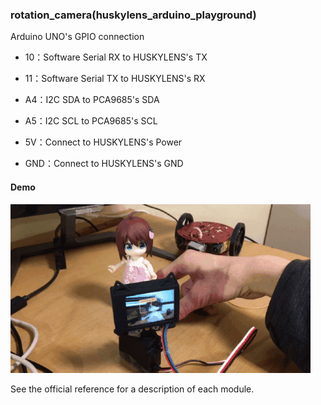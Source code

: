 ### rotation_camera(huskylens_arduino_playground)

Arduino UNO's GPIO connection

- 10：Software Serial RX to HUSKYLENS's TX
- 11：Software Serial TX to HUSKYLENS's RX

- A4：I2C SDA to PCA9685's SDA
- A5：I2C SCL to PCA9685's SCL
- 5V：Connect to HUSKYLENS's Power
- GND：Connect to HUSKYLENS's GND

#### Demo

![example](example_image/example.gif)



See the official reference for a description of each module.